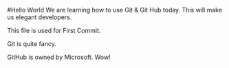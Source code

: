 #Hello World
We are learning how to use Git & Git Hub today. This will 
make us elegant developers.

This file is used for First Commit.

Git is quite fancy.

GitHub is owned by Microsoft. Wow!

